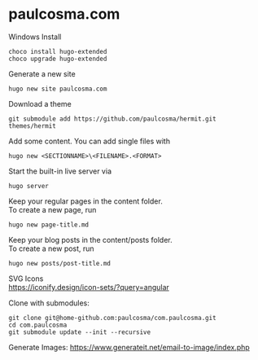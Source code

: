 # paulcosma.com

Windows Install
```
choco install hugo-extended
choco upgrade hugo-extended
```

Generate a new site
```
hugo new site paulcosma.com
```

Download a theme 
```
git submodule add https://github.com/paulcosma/hermit.git themes/hermit
```

Add some content. You can add single files with 
```
hugo new <SECTIONNAME>\<FILENAME>.<FORMAT>
```

Start the built-in live server via
```
hugo server
```

Keep your regular pages in the content folder.<br> 
To create a new page, run 
```
hugo new page-title.md
```
Keep your blog posts in the content/posts folder.<br> 
To create a new post, run 
```
hugo new posts/post-title.md
```

SVG Icons <br>
https://iconify.design/icon-sets/?query=angular

Clone with submodules:
```
git clone git@home-github.com:paulcosma/com.paulcosma.git
cd com.paulcosma
git submodule update --init --recursive
```

Generate Images:
https://www.generateit.net/email-to-image/index.php
